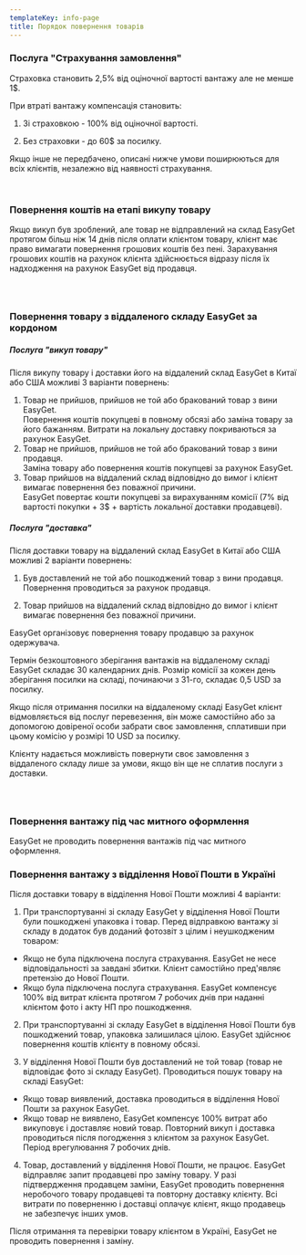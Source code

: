 ```yaml
---
templateKey: info-page
title: Порядок повернення товарів
---
```

### Послуга "Страхування замовлення"

Страховка становить 2,5% від оціночної вартості вантажу але не менше 1$.

При втраті вантажу компенсація становить:

1. Зі страховкою - 100% від оціночної вартості.

2. Без страховки - до 60$ за посилку.

Якщо інше не передбачено, описані нижче умови поширюються для всіх клієнтів, незалежно від наявності страхування.

​

### Повернення коштів на етапі викупу товару

Якщо викуп був зроблений, але товар не відправлений на склад EasyGet протягом більш ніж 14 днів після оплати клієнтом товару, клієнт має право вимагати повернення грошових коштів без пені. Зарахування грошових коштів на рахунок клієнта здійснюється відразу після їх надходження на рахунок EasyGet від продавця.

### ​

### Повернення товару з віддаленого складу EasyGet за кордоном

##### Послуга "викуп товару"

Після викупу товару і доставки його на віддалений склад EasyGet в Китаї або США можливі 3 варіанти повернень:

1. Товар не прийшов, прийшов не той або бракований товар з вини EasyGet.\
   Повернення коштів покупцеві в повному обсязі або заміна товару за його бажанням. Витрати на локальну доставку покриваються за рахунок EasyGet.
2. Товар не прийшов, прийшов не той або бракований товар з вини продавця.\
   Заміна товару або повернення коштів покупцеві за рахунок EasyGet.
3. Товар прийшов на віддалений склад відповідно до вимог і клієнт вимагає повернення без поважної причини.\
   EasyGet повертає кошти покупцеві за вирахуванням комісії (7% від вартості покупки + 3$ + вартість локальної доставки продавцеві).

##### Послуга "доставка"

Після доставки товару на віддалений склад EasyGet в Китаї або США можливі 2 варіанти повернень:

1. Був доставлений не той або пошкоджений товар з вини продавця. Повернення проводиться за рахунок продавця.

2. Товар прийшов на віддалений склад відповідно до вимог і клієнт вимагає повернення без поважної причини.

EasyGet організовує повернення товару продавцю за рахунок одержувача. 



Термін безкоштовного зберігання вантажів на віддаленому складі EasyGet складає 30 календарних днів. Розмір комісії за кожен день зберігання посилки на складі, починаючи з 31-го, складає 0,5 USD за посилку.


Якщо після отримання посилки на віддаленому складі EasyGet клієнт відмовляється від послуг перевезення, він може самостійно або за допомогою довіреної особи забрати своє замовлення, сплативши при цьому комісію у розмірі 10 USD за посилку. 

Клієнту надається можливість повернути своє замовлення з віддаленого складу лише за умови, якщо він ще не сплатив послуги з доставки.

### ​

### Повернення вантажу під час митного оформлення

EasyGet не проводить повернення вантажів під час митного оформлення.

### Повернення вантажу з відділення Нової Пошти в Україні

Після доставки товару в відділення Нової Пошти можливі 4 варіанти:

1. При транспортуванні зі складу EasyGet у відділення Нової Пошти були пошкоджені упаковка і товар. Перед відправкою вантажу зі складу в додаток був доданий фотозвіт з цілим і неушкодженим товаром:

* Якщо не була підключена послуга страхування. EasyGet не несе відповідальності за завдані збитки. Клієнт самостійно пред'являє претензію до Нової Пошти.
* Якщо була підключена послуга страхування. EasyGet компенсує 100% від витрат клієнта протягом 7 робочих днів при наданні клієнтом фото і акту НП про пошкодження.

2. При транспортуванні зі складу EasyGet в відділення Нової Пошти був пошкоджений товар, упаковка залишилася цілою. EasyGet здійснює повернення коштів клієнту в повному обсязі.

3. У відділення Нової Пошти був доставлений не той товар (товар не відповідає фото зі складу EasyGet). Проводиться пошук товару на складі EasyGet:

* Якщо товар виявлений, доставка проводиться в відділення Нової Пошти за рахунок EasyGet.
* Якщо товар не виявлено, EasyGet компенсує 100% витрат або викуповує і доставляє новий товар. Повторний викуп і доставка проводиться після погодження з клієнтом за рахунок EasyGet.\
  Період врегулювання 7 робочих днів.

4. Товар, доставлений у відділення Нової Пошти, не працює. EasyGet відправляє запит продавцеві про заміну товару. У разі підтвердження продавцем заміни, EasyGet проводить повернення неробочого товару продавцеві та повторну доставку клієнту. Всі витрати по поверненню і доставці оплачує клієнт, якщо продавець не забезпечує інших умов.

Після отримання та перевірки товару клієнтом в Україні, EasyGet не проводить повернення і заміну.